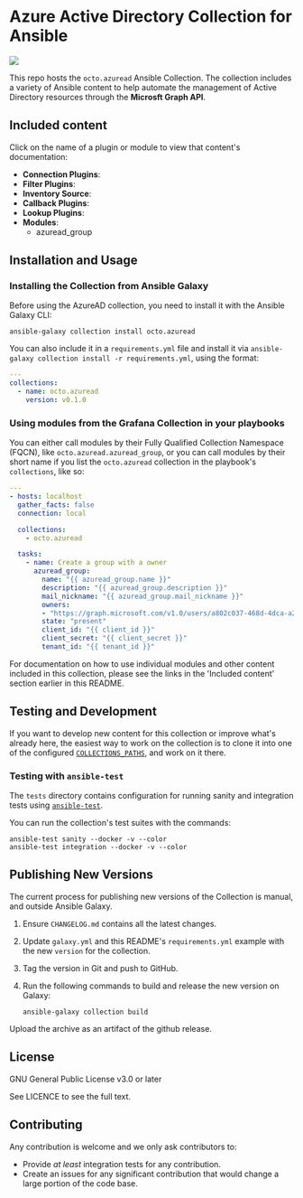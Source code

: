 # Azure Active Directory Collection for Ansible

![](https://github.com/octo-technology/azuread-msgraph/workflows/CI/badge.svg?branch=master)

This repo hosts the `octo.azuread` Ansible Collection.
The collection includes a variety of Ansible content to help automate the management of Active Directory resources through the **Microsft Graph API**.



## Included content

Click on the name of a plugin or module to view that content's documentation:

  - **Connection Plugins**:
  - **Filter Plugins**:
  - **Inventory Source**:
  - **Callback Plugins**:
  - **Lookup Plugins**:
  - **Modules**:
    - azuread_group


## Installation and Usage

### Installing the Collection from Ansible Galaxy

Before using the AzureAD collection, you need to install it with the Ansible Galaxy CLI:

    ansible-galaxy collection install octo.azuread

You can also include it in a `requirements.yml` file and install it via `ansible-galaxy collection install -r requirements.yml`, using the format:

```yaml
---
collections:
  - name: octo.azuread
    version: v0.1.0
```

### Using modules from the Grafana Collection in your playbooks

You can either call modules by their Fully Qualified Collection Namespace (FQCN), like `octo.azuread.azuread_group`, or you can call modules by their short name if you list the `octo.azuread` collection in the playbook's `collections`, like so:

```yaml
---
- hosts: localhost
  gather_facts: false
  connection: local

  collections:
    - octo.azuread

  tasks:
    - name: Create a group with a owner
      azuread_group:
        name: "{{ azuread_group.name }}"
        description: "{{ azuread_group.description }}"
        mail_nickname: "{{ azuread_group.mail_nickname }}"
        owners:
        - "https://graph.microsoft.com/v1.0/users/a802c037-468d-4dca-a21d-f60965f62313"
        state: "present"
        client_id: "{{ client_id }}"
        client_secret: "{{ client_secret }}"
        tenant_id: "{{ tenant_id }}"
```

For documentation on how to use individual modules and other content included in this collection, please see the links in the 'Included content' section earlier in this README.

## Testing and Development

If you want to develop new content for this collection or improve what's already here, the easiest way to work on the collection is to clone it into one of the configured [`COLLECTIONS_PATHS`](https://docs.ansible.com/ansible/latest/reference_appendices/config.html#collections-paths), and work on it there.

### Testing with `ansible-test`

The `tests` directory contains configuration for running sanity and integration tests using [`ansible-test`](https://docs.ansible.com/ansible/latest/dev_guide/testing_integration.html).

You can run the collection's test suites with the commands:

    ansible-test sanity --docker -v --color
    ansible-test integration --docker -v --color

## Publishing New Versions

The current process for publishing new versions of the Collection is manual, and outside Ansible Galaxy.

  1. Ensure `CHANGELOG.md` contains all the latest changes.
  2. Update `galaxy.yml` and this README's `requirements.yml` example with the new `version` for the collection.
  3. Tag the version in Git and push to GitHub.
  4. Run the following commands to build and release the new version on Galaxy:

     ```
     ansible-galaxy collection build
     ```

Upload the archive as an artifact of the github release.

## License

GNU General Public License v3.0 or later

See LICENCE to see the full text.

## Contributing

Any contribution is welcome and we only ask contributors to:
* Provide *at least* integration tests for any contribution.
* Create an issues for any significant contribution that would change a large portion of the code base.
